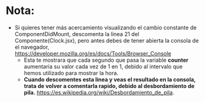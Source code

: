 # Nota:
- Si quieres tener más acercamiento visualizando el cambio constante de ComponentDidMount, descomenta la linea 21 del Componente(Clock.jsx), pero antes debes de tener abierta la consola de el navegador, https://developer.mozilla.org/es/docs/Tools/Browser_Console
    * Esta te mostrara que cada segundo que pasa la variable <b>counter</b> aumentaria su valor cada vez de 1 en 1, debido al intervalo que hemos utilizado para mostrar la hora.
    * <b>Cuando descomentes esta linea y veas el resultado en la consola, trata de volver a comentarla rapido, debido al desbordamiento de pila.</b>  https://es.wikipedia.org/wiki/Desbordamiento_de_pila.
    